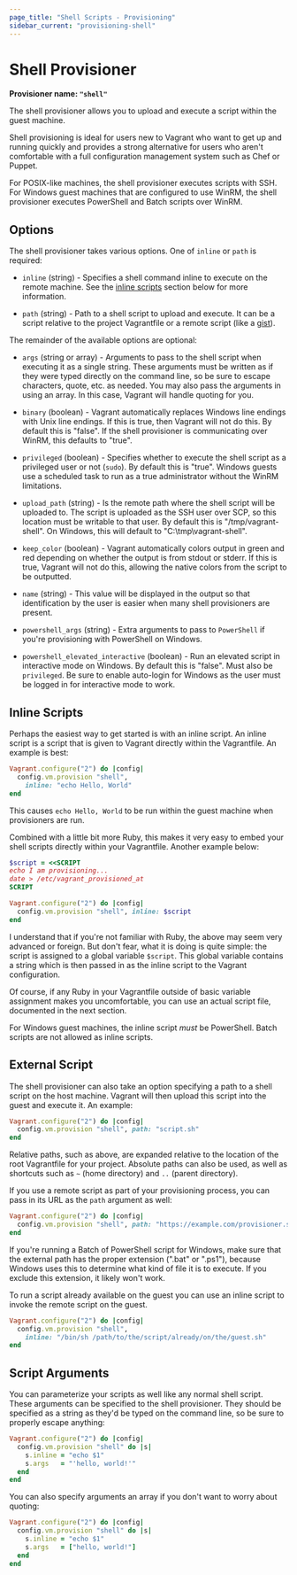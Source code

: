 ```yaml
---
page_title: "Shell Scripts - Provisioning"
sidebar_current: "provisioning-shell"
---
```


# Shell Provisioner

**Provisioner name: `"shell"`**

The shell provisioner allows you to upload and execute a script within
the guest machine.

Shell provisioning is ideal for users new to Vagrant who want to get up
and running quickly and provides a strong alternative for users who aren't
comfortable with a full configuration management system such as Chef or
Puppet.

For POSIX-like machines, the shell provisioner executes scripts with
SSH. For Windows guest machines that are configured to use WinRM, the
shell provisioner executes PowerShell and Batch scripts over WinRM.

## Options

The shell provisioner takes various options. One of `inline` or `path`
is required:

* `inline` (string) - Specifies a shell command inline to execute on the
  remote machine. See the [inline scripts](#inline-scripts) section below
  for more information.

* `path` (string) - Path to a shell script to upload and execute. It can be a
  script relative to the project Vagrantfile or a remote script (like a [gist](http://gist.github.com)).

The remainder of the available options are optional:

* `args` (string or array) - Arguments to pass to the shell script when executing it
  as a single string. These arguments must be written as if they were typed
  directly on the command line, so be sure to escape characters, quote,
  etc. as needed. You may also pass the arguments in using an array. In this
  case, Vagrant will handle quoting for you.

* `binary` (boolean) - Vagrant automatically replaces Windows line endings with
  Unix line endings. If this is true, then Vagrant will not do this. By default
  this is "false". If the shell provisioner is communicating over WinRM, this
  defaults to "true".

* `privileged` (boolean) - Specifies whether to execute the shell script
  as a privileged user or not (`sudo`). By default this is "true". Windows
  guests use a scheduled task to run as a true administrator without the
  WinRM limitations.

* `upload_path` (string) - Is the remote path where the shell script will
  be uploaded to. The script is uploaded as the SSH user over SCP, so this
  location must be writable to that user. By default this is
  "/tmp/vagrant-shell". On Windows, this will default to
  "C:\tmp\vagrant-shell".

* `keep_color` (boolean) - Vagrant automatically colors output in green and
  red depending on whether the output is from stdout or stderr. If this is
  true, Vagrant will not do this, allowing the native colors from the script
  to be outputted.

* `name` (string) - This value will be displayed in the output so that
  identification by the user is easier when many shell provisioners are present.

* `powershell_args` (string) - Extra arguments to pass to `PowerShell`
  if you're provisioning with PowerShell on Windows.

* `powershell_elevated_interactive` (boolean) - Run an elevated script in interactive mode
  on Windows. By default this is "false". Must also be `privileged`. Be sure to
  enable auto-login for Windows as the user must be logged in for interactive
  mode to work.

<a name="inline-scripts"></a>
## Inline Scripts

Perhaps the easiest way to get started is with an inline script. An
inline script is a script that is given to Vagrant directly within
the Vagrantfile. An example is best:

```ruby
Vagrant.configure("2") do |config|
  config.vm.provision "shell",
    inline: "echo Hello, World"
end
```

This causes `echo Hello, World` to be run within the guest machine when
provisioners are run.

Combined with a little bit more Ruby, this makes it very easy to embed
your shell scripts directly within your Vagrantfile. Another example below:

```ruby
$script = <<SCRIPT
echo I am provisioning...
date > /etc/vagrant_provisioned_at
SCRIPT

Vagrant.configure("2") do |config|
  config.vm.provision "shell", inline: $script
end
```

I understand that if you're not familiar with Ruby, the above may seem very
advanced or foreign. But don't fear, what it is doing is quite simple:
the script is assigned to a global variable `$script`. This global variable
contains a string which is then passed in as the inline script to the
Vagrant configuration.

Of course, if any Ruby in your Vagrantfile outside of basic variable assignment
makes you uncomfortable, you can use an actual script file, documented in
the next section.

For Windows guest machines, the inline script _must_ be PowerShell. Batch
scripts are not allowed as inline scripts.

## External Script

The shell provisioner can also take an option specifying a path to
a shell script on the host machine. Vagrant will then upload this script
into the guest and execute it. An example:

```ruby
Vagrant.configure("2") do |config|
  config.vm.provision "shell", path: "script.sh"
end
```

Relative paths, such as above, are expanded relative to the location
of the root Vagrantfile for your project. Absolute paths can also be used,
as well as shortcuts such as `~` (home directory) and `..` (parent directory).

If you use a remote script as part of your provisioning process, you can pass in
its URL as the `path` argument as well:

```ruby
Vagrant.configure("2") do |config|
  config.vm.provision "shell", path: "https://example.com/provisioner.sh"
end
```

If you're running a Batch of PowerShell script for Windows, make sure
that the external path has the proper extension (".bat" or ".ps1"), because
Windows uses this to determine what kind of file it is to execute. If you
exclude this extension, it likely won't work.

To run a script already available on the guest you can use an inline script to
invoke the remote script on the guest.

```ruby
Vagrant.configure("2") do |config|
  config.vm.provision "shell",
    inline: "/bin/sh /path/to/the/script/already/on/the/guest.sh"
end
```

## Script Arguments

You can parameterize your scripts as well like any normal shell script.
These arguments can be specified to the shell provisioner. They should
be specified as a string as they'd be typed on the command line, so
be sure to properly escape anything:

```ruby
Vagrant.configure("2") do |config|
  config.vm.provision "shell" do |s|
    s.inline = "echo $1"
    s.args   = "'hello, world!'"
  end
end
```

You can also specify arguments an array if you don't want to worry about
quoting:

```ruby
Vagrant.configure("2") do |config|
  config.vm.provision "shell" do |s|
    s.inline = "echo $1"
    s.args   = ["hello, world!"]
  end
end
```
